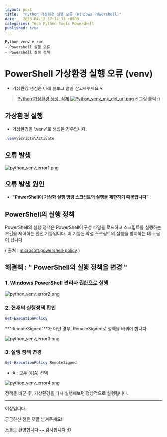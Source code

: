 ```yaml
---
layout: post
title:  "Python 가상환경 실행 오류 (Windows Powershell)"
date:   2023-04-12 17:14:33 +0900
categories: Tech Python Tools Powershell
published: true
---
```

```
Python venv error
- Powershell 실행 오류
- Powershell 실행 정책
```

# PowerShell 가상환경 실행 오류 (venv)

- 가상환경 생성은 아래 블로그 글을 참고해주세요 **☟**

> [Python 가상환경 생성, 삭제](https://jbro321.github.io/tech/python/2023/04/05/Python_venv_mk_del.html)
> [![Python_venv_mk_del_url.png](/assets/img/Tech/Python/2023-04-12-python_venv_error/Python_venv_mk_del_url.png)](https://jbro321.github.io/tech/python/2023/04/05/Python_venv_mk_del.html) **☝︎ 그림 클릭 :)**

## 가상환경 실행
- 가상환경을 '.venv'로 생성한 경우입니다.

```powershell
.venv\Scripts\Activate
```

## 오류 발생

![python_venv_error1.png](/assets/img/Tech/Python/2023-04-12-python_venv_error/python_venv_error1.png)

## 오류 발생 원인

- **"PowerShell이 가상화 실행 명령 스크립트의 실행을 제한하기 때문입니다"**

## PowerShell의 실행 정책

PowerShell의 실행 정책은 PowerShell이 구성 파일을 로드하고 스크립트를 실행하는 조건을 제어하는 안전 기능입니다. 이 기능은 악성 스크립트의 실행을 방지하는 데 도움이 됩니다.

( 출처 : [microsoft.powershell-policy](https://learn.microsoft.com/ko-kr/powershell/module/microsoft.powershell.core/about/about_execution_policies?view=powershell-7.2) )

## 해결책 : " PowerShell의 실행 정책을 변경 "

### 1. Windows PowerShell 관리자 권한으로 실행

![python_venv_error2.png](/assets/img/Tech/Python/2023-04-12-python_venv_error/python_venv_error2.png)

### 2. 현재의 실행정책 확인

```powershell
Get-ExecutionPolicy
```

**"RemoteSigned"**가 아닌 경우, RemoteSigned로 정책을 바꿔야 합니다.

![python_venv_error3.png](/assets/img/Tech/Python/2023-04-12-python_venv_error/python_venv_error3.png)

### 3. 실행 정책 변경

```powershell
Set-ExecutionPolicy RemoteSigned
```

- A : 모두 예(A) 선택

![python_venv_error4.png](/assets/img/Tech/Python/2023-04-12-python_venv_error/python_venv_error4.png)

정책을 바꾼 후, 가상환경을 다시 실행해보면 정상적으로 실행됩니다.

---

이상입니다.

궁금하신 점은 댓글 남겨주세요!

소통도 환영합니다~~ 감사합니다 :D